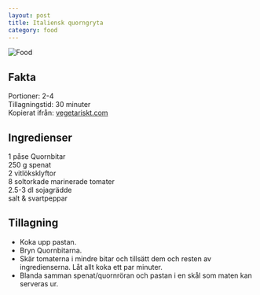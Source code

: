 ```yaml
---
layout: post
title: Italiensk quorngryta
category: food
---
```


![Food](http://www.vegetariskt.com/medlem_bild/med_bild_saknas.jpg)

Fakta
-----
Portioner: 2-4  
Tillagningstid: 30 minuter  
Kopierat ifrån: [vegetariskt.com](http://www.vegetariskt.com/visarecept.asp?ReceptID=2273)  

Ingredienser
------------
1 påse Quornbitar  
250 g spenat  
2 vitlöksklyftor  
8 soltorkade marinerade tomater  
2.5-3 dl sojagrädde  
salt & svartpeppar  

Tillagning
----------
* Koka upp pastan.
* Bryn Quornbitarna. 
* Skär tomaterna i mindre bitar och tillsätt dem och resten av ingredienserna. Låt allt koka ett par minuter.
* Blanda samman spenat/quornröran och pastan i en skål som maten kan serveras ur.

